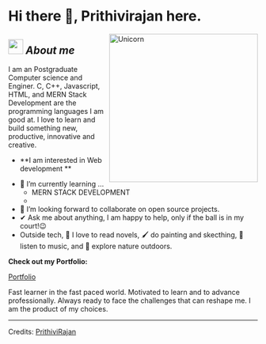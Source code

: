 # Hi there 👋, Prithivirajan here. 



<img align="right" width=300px alt="Unicorn" src="https://c.tenor.com/GN73MKBawZYAAAAi/busy-cute.gif" />

## <img src="https://media.giphy.com/media/ObNTw8Uzwy6KQ/giphy.gif" width="30px">&nbsp;***About me***

I am an Postgraduate Computer science and Enginer. C, C++,  Javascript, HTML, and MERN Stack Development are the programming languages I am good at. I love to learn and build something new, productive, innovative and creative.
* **I am interested in Web development **
- 🌱 I’m currently learning ...
  - MERN STACK DEVELOPMENT
  -
- 👯 I’m looking forward to collaborate on open source projects.
- ✔ Ask me about anything, I am happy to help, only if the ball is in my court!😉<br>
- Outside tech, 📖 I love to read novels, 🖌️ do painting and skecthing, 🎵 listen to music, and 🌴 explore nature outdoors.

__Check out my Portfolio:__

<div>
  <p>
    <a href="https://prithivi.netlify.app/">
      Portfolio
    </a>
  </p>
  <p>
                                        Fast learner in the fast paced world. Motivated to learn and to advance professionally. Always ready to face the challenges that can reshape me. I am the product of my choices.

  </p>
</div>



</div>


---------------------------------------------------------------------------------------------------------------------
Credits: <a href="https://github.com/prithivi5667">PrithiviRajan</a>


